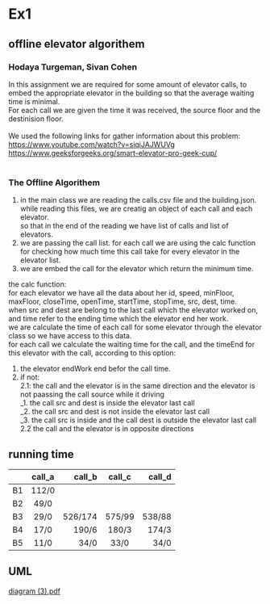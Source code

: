 # Ex1
## offline elevator algorithem <br>
### Hodaya Turgeman, Sivan Cohen <br>

In this assignment we are required for some amount of elevator calls, to embed the appropriate elevator in the building so that the average waiting time is minimal.\
For each call we are given the time it was received, the source floor and the destinision floor.\
<br>
We used the following links for gather information about this problem: <br>
https://www.youtube.com/watch?v=siqiJAJWUVg <br>
https://www.geeksforgeeks.org/smart-elevator-pro-geek-cup/
<br>
<br>
### The Offline Algorithem <br>
1. in the main class we are reading the calls.csv file and the building.json. <br>
while reading this files, we are creatig an object of each call and each elevator. <br>
so that in the end of the reading we have list of calls and list of elevators. <br>
2. we are passing the call list. for each call we are using the calc function for checking how much time this call take for every elevator in the elevator list. <br>
3. we are embed the call for the elevator which return the minimum time.

the calc function: <br>
for each elevator we have all the data about her id, speed, minFloor, maxFloor, closeTime, openTime, startTime, stopTime, src, dest, time. <br>
when src and dest are belong to the last call which the elevator worked on, and time refer to the ending time which the elevator end her work. <br>
we are calculate the time of each call for some elevator through the elevator class so we have access to this data. <br>
for each call we calculate the waiting time for the call, and the timeEnd for this elevator with the call, according to this option: <br>
1. the elevator endWork end befor the call time. <br>
2. if not: <br>
2.1: the call and the elevator is in the same direction and the elevator is not paassing the call source while it driving <br>
_1. the call src and dest is inside the elevator last call <br>
_2. the call src and dest is not inside the elevator last call <br>
_3. the call src is inside and the call dest is outside the elevator last call <br>
2.2  the call and the elevator is in opposite directions <br>

## running time

|  | call_a  | call_b | call_c | call_d |
| :---         |     :---:      |          ---: |     :---:      |          ---: | 
| B1   | 112/0     |      |          |         |
| B2     | 49/0      |       |           |           |
| B3    | 29/0     | 526/174     |    575/99      |          538/88  |
| B4           | 17/0           | 190/6        | 180/3       |     174/3    |  
| B5           | 11/0           | 34/0         | 33/0        |     34/0     |

## UML
[diagram (3).pdf](https://github.com/HTUR5/Ex1/files/7570518/diagram.3.pdf)


